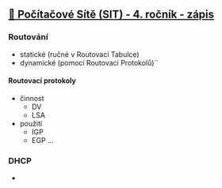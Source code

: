 ## <a href="./..">🔌 Počítačové Sítě (SIT) - 4. ročník - zápis</a>

### Routování
 - statické (ručné v Routovací Tabulce)
 - dynamické (pomocí Routovací Protokolů)¨

#### Routovací protokoly
 - činnost
   - DV
   - LSA
 - použití
   - IGP
   - EGP
 ...
 
 ### DHCP
  - 
